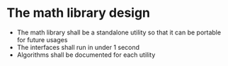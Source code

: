 # The math library design
- The math library shall be a standalone utility so that it can be portable for future usages
- The interfaces shall run in under 1 second
- Algorithms shall be documented for each utility

